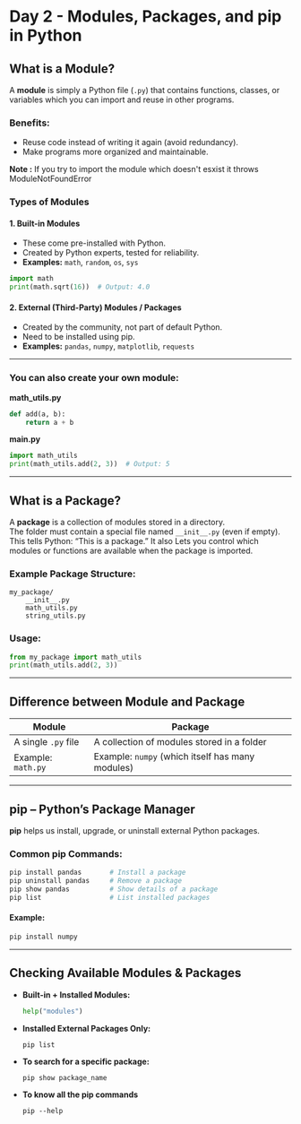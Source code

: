 #  Day 2 - Modules, Packages, and pip in Python

##  What is a Module?

A **module** is simply a Python file (`.py`) that contains functions, classes, or variables which you can import and reuse in other programs.

### Benefits:
- Reuse code instead of writing it again (avoid redundancy).
- Make programs more organized and maintainable.

**Note :** If you try to import the module which doesn't esxist it throws ModuleNotFoundError

### Types of Modules

#### 1. **Built-in Modules**
- These come pre-installed with Python.
- Created by Python experts, tested for reliability.
- **Examples:** `math`, `random`, `os`, `sys`

```python
import math
print(math.sqrt(16))  # Output: 4.0
```

#### 2. **External (Third-Party) Modules / Packages**
- Created by the community, not part of default Python.
- Need to be installed using pip.
- **Examples:** `pandas`, `numpy`, `matplotlib`, `requests`

---

###  You can also create your own module:

**math_utils.py**
```python
def add(a, b):
    return a + b
```

**main.py**
```python
import math_utils
print(math_utils.add(2, 3))  # Output: 5
```

---

## What is a Package?

A **package** is a collection of modules stored in a directory.  
The folder must contain a special file named `__init__.py` (even if empty). This tells Python: “This is a package.” It also Lets you control which modules or functions are available when the package is imported.

### Example Package Structure:
```
my_package/
    __init__.py
    math_utils.py
    string_utils.py
```

### Usage:
```python
from my_package import math_utils
print(math_utils.add(2, 3))
```

---

## Difference between Module and Package

| Module                | Package                                   |
|-----------------------|-------------------------------------------|
| A single `.py` file   | A collection of modules stored in a folder|
| Example: `math.py`    | Example: `numpy` (which itself has many modules)|

---

## pip – Python’s Package Manager

**pip** helps us install, upgrade, or uninstall external Python packages.

### Common pip Commands:
```sh
pip install pandas       # Install a package
pip uninstall pandas     # Remove a package
pip show pandas          # Show details of a package
pip list                 # List installed packages
```

#### Example:
```sh
pip install numpy
```

---

## Checking Available Modules & Packages

- **Built-in + Installed Modules:**
  ```python
  help("modules")
  ```

- **Installed External Packages Only:**
  ```sh
  pip list
  ```
- **To search for a specific package:**
  ```
  pip show package_name
  ```
- **To know all the pip commands**
  ```
  pip --help
  ```